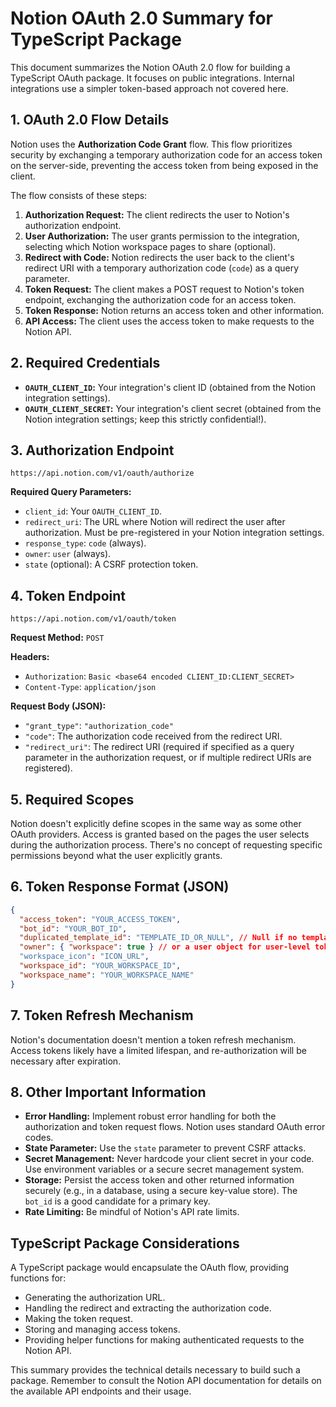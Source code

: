 # Notion OAuth 2.0 Summary for TypeScript Package

This document summarizes the Notion OAuth 2.0 flow for building a TypeScript OAuth package.  It focuses on public integrations.  Internal integrations use a simpler token-based approach not covered here.

## 1. OAuth 2.0 Flow Details

Notion uses the **Authorization Code Grant** flow.  This flow prioritizes security by exchanging a temporary authorization code for an access token on the server-side, preventing the access token from being exposed in the client.

The flow consists of these steps:

1. **Authorization Request:** The client redirects the user to Notion's authorization endpoint.
2. **User Authorization:** The user grants permission to the integration, selecting which Notion workspace pages to share (optional).
3. **Redirect with Code:** Notion redirects the user back to the client's redirect URI with a temporary authorization code (`code`) as a query parameter.
4. **Token Request:** The client makes a POST request to Notion's token endpoint, exchanging the authorization code for an access token.
5. **Token Response:** Notion returns an access token and other information.
6. **API Access:** The client uses the access token to make requests to the Notion API.


## 2. Required Credentials

* **`OAUTH_CLIENT_ID`:**  Your integration's client ID (obtained from the Notion integration settings).
* **`OAUTH_CLIENT_SECRET`:** Your integration's client secret (obtained from the Notion integration settings; keep this strictly confidential!).


## 3. Authorization Endpoint

`https://api.notion.com/v1/oauth/authorize`

**Required Query Parameters:**

* `client_id`: Your `OAUTH_CLIENT_ID`.
* `redirect_uri`: The URL where Notion will redirect the user after authorization.  Must be pre-registered in your Notion integration settings.
* `response_type`: `code` (always).
* `owner`: `user` (always).
* `state` (optional):  A CSRF protection token.


## 4. Token Endpoint

`https://api.notion.com/v1/oauth/token`

**Request Method:** `POST`

**Headers:**

* `Authorization`: `Basic <base64 encoded CLIENT_ID:CLIENT_SECRET>`
* `Content-Type`: `application/json`

**Request Body (JSON):**

* `"grant_type"`: `"authorization_code"`
* `"code"`: The authorization code received from the redirect URI.
* `"redirect_uri"`: The redirect URI (required if specified as a query parameter in the authorization request, or if multiple redirect URIs are registered).


## 5. Required Scopes

Notion doesn't explicitly define scopes in the same way as some other OAuth providers.  Access is granted based on the pages the user selects during the authorization process.  There's no concept of requesting specific permissions beyond what the user explicitly grants.


## 6. Token Response Format (JSON)

```json
{
  "access_token": "YOUR_ACCESS_TOKEN",
  "bot_id": "YOUR_BOT_ID",
  "duplicated_template_id": "TEMPLATE_ID_OR_NULL", // Null if no template used
  "owner": { "workspace": true } // or a user object for user-level tokens
  "workspace_icon": "ICON_URL",
  "workspace_id": "YOUR_WORKSPACE_ID",
  "workspace_name": "YOUR_WORKSPACE_NAME"
}
```


## 7. Token Refresh Mechanism

Notion's documentation doesn't mention a token refresh mechanism.  Access tokens likely have a limited lifespan, and re-authorization will be necessary after expiration.


## 8. Other Important Information

* **Error Handling:**  Implement robust error handling for both the authorization and token request flows.  Notion uses standard OAuth error codes.
* **State Parameter:**  Use the `state` parameter to prevent CSRF attacks.
* **Secret Management:**  Never hardcode your client secret in your code. Use environment variables or a secure secret management system.
* **Storage:**  Persist the access token and other returned information securely (e.g., in a database, using a secure key-value store).  The `bot_id` is a good candidate for a primary key.
* **Rate Limiting:** Be mindful of Notion's API rate limits.


## TypeScript Package Considerations

A TypeScript package would encapsulate the OAuth flow, providing functions for:

* Generating the authorization URL.
* Handling the redirect and extracting the authorization code.
* Making the token request.
* Storing and managing access tokens.
* Providing helper functions for making authenticated requests to the Notion API.


This summary provides the technical details necessary to build such a package. Remember to consult the Notion API documentation for details on the available API endpoints and their usage.
